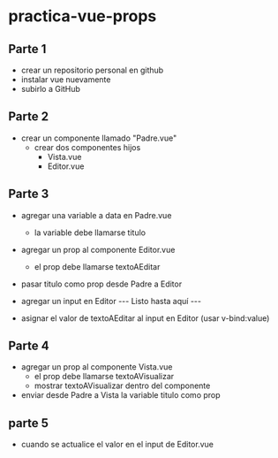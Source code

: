 # practica-vue-props

## Parte 1
- crear un repositorio personal en github
- instalar vue nuevamente
- subirlo a GitHub

## Parte 2
- crear un componente llamado "Padre.vue"
  - crear dos componentes hijos
    - Vista.vue
    - Editor.vue

## Parte 3
- agregar una variable a data en Padre.vue
  - la variable debe llamarse titulo
- agregar un prop al componente Editor.vue
  - el prop debe llamarse textoAEditar
- pasar titulo como prop desde Padre a Editor
- agregar un input en Editor 
--- Listo hasta aquí --- 

- asignar el valor de textoAEditar al input en Editor (usar v-bind:value)

## Parte 4
- agregar un prop al componente Vista.vue
  - el prop debe llamarse textoAVisualizar
  - mostrar textoAVisualizar dentro del componente
- enviar desde Padre a Vista la variable titulo como prop

## parte 5
- cuando se actualice el valor en el input de Editor.vue